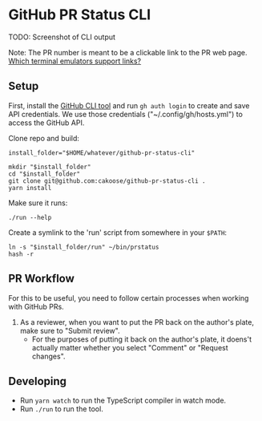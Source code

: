 # GitHub PR Status CLI

TODO: Screenshot of CLI output

Note: The PR number is meant to be a clickable link to the PR web page.  [Which terminal emulators support links?](https://gist.github.com/egmontkob/eb114294efbcd5adb1944c9f3cb5feda#terminal-emulators)

## Setup

First, install the [GitHub CLI tool](https://cli.github.com/manual/) and run `gh auth login` to create and save API credentials.  We use those credentials ("~/.config/gh/hosts.yml") to access the GitHub API.

Clone repo and build:

```
install_folder="$HOME/whatever/github-pr-status-cli"

mkdir "$install_folder"
cd "$install_folder"
git clone git@github.com:cakoose/github-pr-status-cli .
yarn install
```

Make sure it runs:

```
./run --help
```

Create a symlink to the 'run' script from somewhere in your `$PATH`:

```
ln -s "$install_folder/run" ~/bin/prstatus
hash -r
```


## PR Workflow

For this to be useful, you need to follow certain processes when working with GitHub PRs.
1. As a reviewer, when you want to put the PR back on the author's plate, make sure to "Submit review".
   - For the purposes of putting it back on the author's plate, it doens't actually matter whether you select "Comment" or "Request changes".

## Developing

- Run `yarn watch` to run the TypeScript compiler in watch mode.
- Run `./run` to run the tool.
